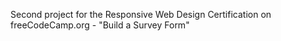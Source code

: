 Second project for the Responsive Web Design Certification on freeCodeCamp.org - "Build a Survey Form"
